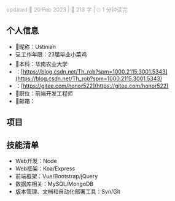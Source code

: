 <script setup>
// import ImageLogo from '../.vitepress/components/tools/ImageLogo.vue'
import ImageLogo from '@/components/tools/ImageLogo.vue';
</script>
<p style=" color: rgb(168, 168, 168);">updated 📅 20 Feb 2023 | 📓 213 字 |  🕐︎ 1 分钟读完</p>

## 个人信息

- 📛昵称：Ustinian
- 💻︎工作年限：23届毕业小菜鸡
- 🏫本科：华南农业大学
- <ImageLogo src="/csdn.svg" width="21" height="21"/>：[https://blog.csdn.net/Th_rob?spm=1000.2115.3001.5343](https://blog.csdn.net/Th_rob?spm=1000.2115.3001.5343)
- <ImageLogo src="/gitee.svg" width="21" height="21"/>：[https://gitee.com/honor522](https://gitee.com/honor522)
- 💺职位：前端开发工程师
- 📩邮箱：
## 项目

## 技能清单

- Web开发：Node
- Web框架：Koa/Express
- 前端框架：Vue/Bootstrap/jQuery
- 数据库相关：MySQL/MongoDB
- 版本管理、文档和自动化部署工具：Svn/Git
